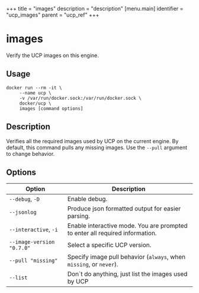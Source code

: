 +++
title = "images"
description = "description"
[menu.main]
identifier = "ucp_images"
parent = "ucp_ref"
+++

# images

Verify the UCP images on this engine.

## Usage

```
docker run --rm -it \
     --name ucp \
     -v /var/run/docker.sock:/var/run/docker.sock \
     docker/ucp \
     images [command options]
```

## Description

Verifies all the required images used by UCP on the current engine. By default,
this command pulls any missing images. Use the `--pull` argument to change
behavior.

## Options

| Option                    | Description                                                                      |
|---------------------------|----------------------------------------------------------------------------------|
| `--debug`, `-D`           | Enable debug.                                                                    |
| `--jsonlog`               | Produce json formatted output for easier parsing.                                |
| `--interactive`, `-i`     | Enable interactive mode. You are prompted to enter all required information. |
| `--image-version "0.7.0"` | Select a specific UCP version.                                                   |
| `--pull "missing"`        | Specify image pull behavior (`always`, when `missing`, or `never`).              |
| `--list`                  | Don`t do anything, just list the images used by UCP                              |
